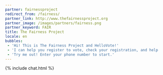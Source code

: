 ```yaml
---
partner: fairnessproject
redirect_from: /fairness/
partner_link: http://www.thefairnessproject.org
partner_image: /images/partners/fairness.png
partner_keyword: FAIR
title: The Fairness Project
locale: en
bubbles:
 - 'Hi! This is The Fairness Project and HelloVote!'
 - 'I can help you register to vote, check your registration, and help your friends register'
 - 'Try me out! Enter your phone number to start.'
---
```

{% include chat.html %}



